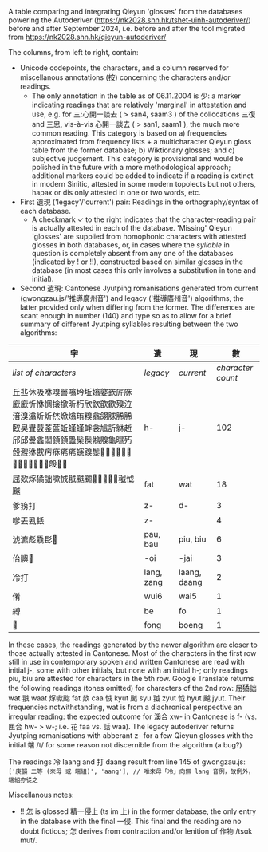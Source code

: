 A table comparing and integrating Qieyun 'glosses' from the databases powering the Autoderiver (https://nk2028.shn.hk/tshet-uinh-autoderiver/) before and after September 2024,
i.e. before and after the tool migrated from https://nk2028.shn.hk/qieyun-autoderiver/

The columns, from left to right, contain:
- Unicode codepoints, the characters, and a column reserved for miscellanous annotations (按) concerning the characters and/or readings.
	- The only annotation in the table as of 06.11.2004 is 少: a marker indicating readings that are relatively 'marginal' in attestation and use, e.g. for 三:心開一談去 ( > san4, saam3 ) of the collocations 三復 and 三思, vis-à-vis 心開一談去 ( > san1, saam1 ), the much more common reading. This category is based on a) frequencies approximated from frequency lists + a multicharacter Qieyun gloss table from the former database; b) Wiktionary glosses; and c) subjective judgement. This category is provisional and would be polished in the future with a more methodological approach; additional markers could be added to indicate if a reading is extinct in modern Sinitic, attested in some modern topolects but not others, hapax or dis only attested in one or two words, etc. 
- First 遺現 ('legacy'/'current') pair: Readings in the orthography/syntax of each database. 
	- A checkmark ✓ to the right indicates that the character-reading pair is actually attested in each of the database. 'Missing' Qieyun 'glosses' are supplied from homophonic characters with attested glosses in both databases, or, in cases where the *syllable* in question is completely absent from any one of the databases (indicated by ! or !!), constructed based on similar glosses in the database (in most cases this only involves a substitution in tone and initial).
- Second 遺現: Cantonese Jyutping romanisations generated from current (gwongzau.js/'推導廣州音') and legacy ('推導廣州音') algorithms, the latter provided only when differing from the former. The differences are scant enough in number (140) and type so as to allow for a brief summary of different Jyutping syllables resulting between the two algorithms:

|字|遺|現|數|
|------|------|------|------|
|*list of characters*|*legacy*|*current*|*character count*|
|丘丠休吸咻嗅嘼噏坅坵嬆嬜嶔庍庥廞廞忻恘惆搇撳昕朽欣欽歆歙殠泣湆溴潝炘炘烋焮熻珛糗翕翖脙脪脪臤臭舋菣菳蓲蚯螼螼衅衾訄訢貅赾邤邱釁鑫闟顉顉飍髤髹鵂齅龜㬤㱙㲃㵻㹯㽎㽲㾋㾙㾙䘆䠗䰍𠁫𤿳𦜓𦜵𧬈𧼒𧼒𨝫𩔝𩖄𩢮𪅲𪖛𣪘𩒣𤴾|h-|j-|102
|屈欻烼獝詘㗵㤜䎉䬄䬍𠦪𥄵𦱧𧌑𩘐䎀怴䬂|fat|wat|18
|爹箉打|z-|d-|3
|嗲丟厾銩|z-||4
|淲瀌彪驫髟𩖛|pau, bau|piu, biu|6
|佁䑂𦚪|-oi|-jai|3
|冷打|lang, zang|laang, daang|2
|倄|wui6|wai5|1
|縛|be|fo|1
|𩦠|fong|boeng|1

In these cases, the readings generated by the newer algorithm are closer to those actually attested in Cantonese. Most of the characters in the first row still in use in contemporary spoken and written Cantonese are read with initial j-, some with other initials, but none with an initial h-; only readings piu, biu are attested for characters in the 5th row. Google Translate returns the following readings (tones omitted) for characters of the 2nd row: 屈獝詘 wat 䎉 waat 烼㗵䬍 fat 欻 caa 㤜 kyut 䬄 syu 䎀 zyut 怴 hyut 䬂 jyut. Their frequencies notwithstanding, wat is from a diachronical perspective an irregular reading: the expected outcome for 溪合 xw- in Cantonese is f- (vs. 匣合 hw- > w-; i.e. 花 faa vs. 話 waa). The legacy autoderiver returns Jyutping romanisations with abberant z- for a few Qieyun glosses with the initial 端 /t/ for some reason not discernible from the algorithm (a bug?)

The readings 冷 laang and 打 daang result from line 145 of gwongzau.js:
```['庚韻 二等 (來母 或 端組)', 'aang'], // 唯來母「冷」向無 lang 音例，故例外，端組亦從之```

Miscellanous notes:
- !! 怎 is glossed 精一侵上 (ts im 上) in the former database, the only entry in the database with the final 一侵.
This final and the reading are no doubt fictious; 怎 derives from contraction and/or lenition of 作物 /tsɑk mut/.
